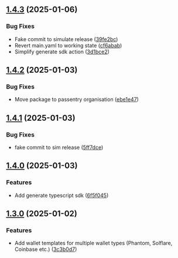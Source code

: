 ## [1.4.3](https://github.com/PassEntry/POW-Cards-API/compare/v1.4.2...v1.4.3) (2025-01-06)


### Bug Fixes

* Fake commit to simulate release ([39fe2bc](https://github.com/PassEntry/POW-Cards-API/commit/39fe2bc8fcdfa631616bf2cb33189f00db3cf130))
* Revert main.yaml to working state ([cf6abab](https://github.com/PassEntry/POW-Cards-API/commit/cf6abab6562557938fa40385bf3782b03bca55e8))
* Simplify generate sdk action ([3d1bce2](https://github.com/PassEntry/POW-Cards-API/commit/3d1bce2a4aae1ef9321fd51287fffa3438b6c5b4))

## [1.4.2](https://github.com/PassEntry/POW-Cards-API/compare/v1.4.1...v1.4.2) (2025-01-03)


### Bug Fixes

* Move package to passentry organisation ([ebe1e47](https://github.com/PassEntry/POW-Cards-API/commit/ebe1e47e79d046d7f502faddcec582fcf38fa842))

## [1.4.1](https://github.com/PassEntry/POW-Cards-API/compare/v1.4.0...v1.4.1) (2025-01-03)


### Bug Fixes

* fake commit to sim release ([5ff7dce](https://github.com/PassEntry/POW-Cards-API/commit/5ff7dce5b679c794c93b09c6bb868f13c2f2e4e2))

## [1.4.0](https://github.com/PassEntry/POW-Cards-API/compare/v1.3.0...v1.4.0) (2025-01-03)


### Features

* Add generate typescript sdk ([6f5f045](https://github.com/PassEntry/POW-Cards-API/commit/6f5f045c90b2a0b9551fc6339af3f966217f969f))

## [1.3.0](https://github.com/PassEntry/POW-Cards-API/compare/v1.2.0...v1.3.0) (2025-01-02)


### Features

* Add wallet templates for multiple wallet types (Phantom, Solflare, Coinbase etc.) ([3c3b0d7](https://github.com/PassEntry/POW-Cards-API/commit/3c3b0d7210626bae9e46ae490156e2a1d740ef9d))

